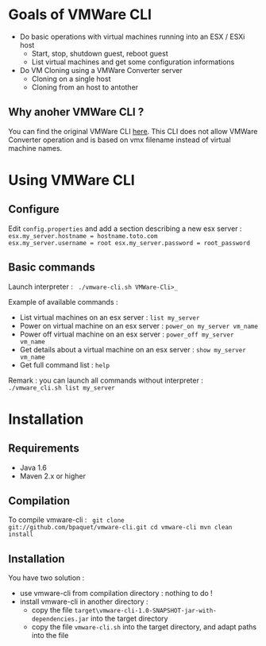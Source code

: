 # Goals of VMWare CLI

* Do basic operations with virtual machines running into an ESX / ESXi host
    * Start, stop, shutdown guest, reboot guest
    * List virtual machines and get some configuration informations
* Do VM Cloning using a VMWare Converter server
    * Cloning on a single host
    * Cloning from an host to antother

## Why anoher VMWare CLI ?

You can find the original VMWare CLI [here](http://downloads.vmware.com/fr/d/details/vcli40/ZCV0YmRkJSpiKipA).
This CLI does not allow VMWare Converter operation and is based on vmx filename instead of virtual machine names.

# Using VMWare CLI

## Configure

Edit `config.properties` and add a section describing a new esx server :
<code>
	esx.my_server.hostname = hostname.toto.com
	esx.my_server.username = root
	esx.my_server.password = root_password
</code>

## Basic commands

Launch interpreter :
<code>
	./vmware-cli.sh
	VMWare-Cli>_
</code>

Example of available commands :

* List virtual machines on an esx server : `list my_server`
* Power on virtual machine on an esx server : `power_on my_server vm_name`
* Power off virtual machine on an esx server : `power_off my_server vm_name`
* Get details about a virtual machine on an esx server : `show my_server vm_name`
* Get full command list : `help`

Remark : you can launch all commands without interpreter :
<code>
	./vmware_cli.sh list my_server
</code>

# Installation

## Requirements

* Java 1.6
* Maven 2.x or higher

## Compilation

To compile vmware-cli :
<code>
	git clone git://github.com/bpaquet/vmware-cli.git
	cd vmware-cli
	mvn clean install
</code>

## Installation

You have two solution :

* use vmware-cli from compilation directory : nothing to do !
* install vmware-cli in another directory :
    * copy the file `target\vmware-cli-1.0-SNAPSHOT-jar-with-dependencies.jar` into the target directory
    * copy the file `vmware-cli.sh` into the target directory, and adapt paths into the file


	
